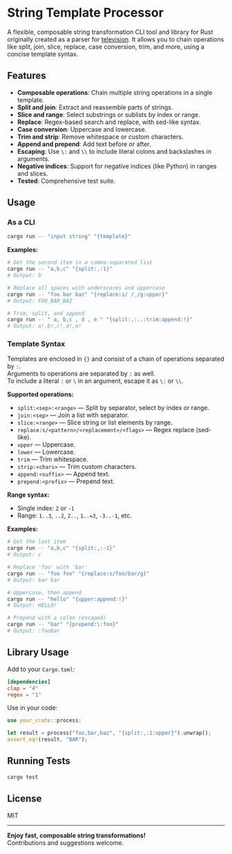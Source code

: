 # String Template Processor

A flexible, composable string transformation CLI tool and library for Rust originally created as a parser for [television](https://github.com/alexpasmantier/television). It allows you to chain operations like split, join, slice, replace, case conversion, trim, and more, using a concise template syntax.

## Features

- **Composable operations**: Chain multiple string operations in a single template.
- **Split and join**: Extract and reassemble parts of strings.
- **Slice and range**: Select substrings or sublists by index or range.
- **Replace**: Regex-based search and replace, with sed-like syntax.
- **Case conversion**: Uppercase and lowercase.
- **Trim and strip**: Remove whitespace or custom characters.
- **Append and prepend**: Add text before or after.
- **Escaping**: Use `\:` and `\\` to include literal colons and backslashes in arguments.
- **Negative indices**: Support for negative indices (like Python) in ranges and slices.
- **Tested**: Comprehensive test suite.

## Usage

### As a CLI

```sh
cargo run -- "input string" "{template}"
```

**Examples:**

```sh
# Get the second item in a comma-separated list
cargo run -- "a,b,c" "{split:,:1}"
# Output: b

# Replace all spaces with underscores and uppercase
cargo run -- "foo bar baz" "{replace:s/ /_/g:upper}"
# Output: FOO_BAR_BAZ

# Trim, split, and append
cargo run -- " a, b,c , d , e " "{split:,:..:trim:append:!}"
# Output: a!,b!,c!,d!,e!
```

### Template Syntax

Templates are enclosed in `{}` and consist of a chain of operations separated by `:`.  
Arguments to operations are separated by `:` as well.  
To include a literal `:` or `\` in an argument, escape it as `\:` or `\\`.

**Supported operations:**

- `split:<sep>:<range>` — Split by separator, select by index or range.
- `join:<sep>` — Join a list with separator.
- `slice:<range>` — Slice string or list elements by range.
- `replace:s/<pattern>/<replacement>/<flags>` — Regex replace (sed-like).
- `upper` — Uppercase.
- `lower` — Lowercase.
- `trim` — Trim whitespace.
- `strip:<chars>` — Trim custom characters.
- `append:<suffix>` — Append text.
- `prepend:<prefix>` — Prepend text.

**Range syntax:**

- Single index: `2` or `-1`
- Range: `1..3`, `..2`, `2..`, `1..=3`, `-3..-1`, etc.

**Examples:**

```sh
# Get the last item
cargo run -- "a,b,c" "{split:,:-1}"
# Output: c

# Replace 'foo' with 'bar'
cargo run -- "foo foo" "{replace:s/foo/bar/g}"
# Output: bar bar

# Uppercase, then append
cargo run -- "hello" "{upper:append:!}"
# Output: HELLO!

# Prepend with a colon (escaped)
cargo run -- "bar" "{prepend:\:foo}"
# Output: :foobar
```

## Library Usage

Add to your `Cargo.toml`:

```toml
[dependencies]
clap = "4"
regex = "1"
```

Use in your code:

```rust
use your_crate::process;

let result = process("foo,bar,baz", "{split:,:1:upper}").unwrap();
assert_eq!(result, "BAR");
```

## Running Tests

```sh
cargo test
```

## License

MIT

---

**Enjoy fast, composable string transformations!**  
Contributions and suggestions welcome.
